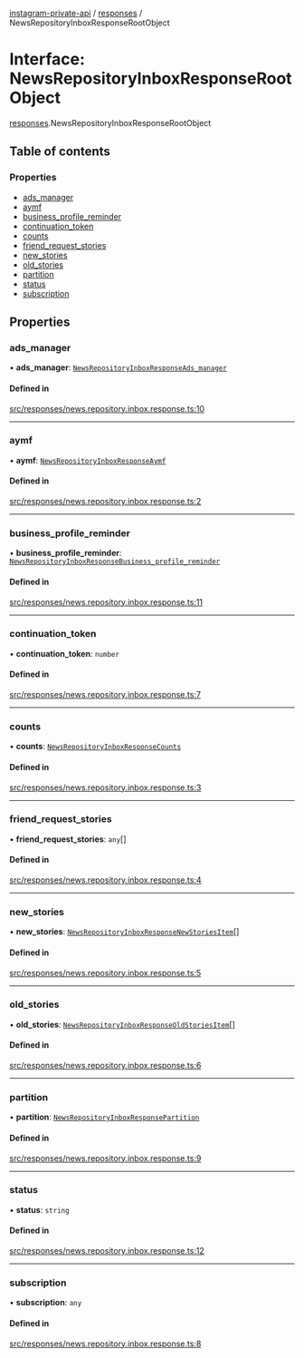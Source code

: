 [instagram-private-api](../../README.md) / [responses](../../modules/responses.md) / NewsRepositoryInboxResponseRootObject

# Interface: NewsRepositoryInboxResponseRootObject

[responses](../../modules/responses.md).NewsRepositoryInboxResponseRootObject

## Table of contents

### Properties

- [ads\_manager](NewsRepositoryInboxResponseRootObject.md#ads_manager)
- [aymf](NewsRepositoryInboxResponseRootObject.md#aymf)
- [business\_profile\_reminder](NewsRepositoryInboxResponseRootObject.md#business_profile_reminder)
- [continuation\_token](NewsRepositoryInboxResponseRootObject.md#continuation_token)
- [counts](NewsRepositoryInboxResponseRootObject.md#counts)
- [friend\_request\_stories](NewsRepositoryInboxResponseRootObject.md#friend_request_stories)
- [new\_stories](NewsRepositoryInboxResponseRootObject.md#new_stories)
- [old\_stories](NewsRepositoryInboxResponseRootObject.md#old_stories)
- [partition](NewsRepositoryInboxResponseRootObject.md#partition)
- [status](NewsRepositoryInboxResponseRootObject.md#status)
- [subscription](NewsRepositoryInboxResponseRootObject.md#subscription)

## Properties

### ads\_manager

• **ads\_manager**: [`NewsRepositoryInboxResponseAds_manager`](NewsRepositoryInboxResponseAds_manager.md)

#### Defined in

[src/responses/news.repository.inbox.response.ts:10](https://github.com/Nerixyz/instagram-private-api/blob/b3351b9/src/responses/news.repository.inbox.response.ts#L10)

___

### aymf

• **aymf**: [`NewsRepositoryInboxResponseAymf`](NewsRepositoryInboxResponseAymf.md)

#### Defined in

[src/responses/news.repository.inbox.response.ts:2](https://github.com/Nerixyz/instagram-private-api/blob/b3351b9/src/responses/news.repository.inbox.response.ts#L2)

___

### business\_profile\_reminder

• **business\_profile\_reminder**: [`NewsRepositoryInboxResponseBusiness_profile_reminder`](NewsRepositoryInboxResponseBusiness_profile_reminder.md)

#### Defined in

[src/responses/news.repository.inbox.response.ts:11](https://github.com/Nerixyz/instagram-private-api/blob/b3351b9/src/responses/news.repository.inbox.response.ts#L11)

___

### continuation\_token

• **continuation\_token**: `number`

#### Defined in

[src/responses/news.repository.inbox.response.ts:7](https://github.com/Nerixyz/instagram-private-api/blob/b3351b9/src/responses/news.repository.inbox.response.ts#L7)

___

### counts

• **counts**: [`NewsRepositoryInboxResponseCounts`](NewsRepositoryInboxResponseCounts.md)

#### Defined in

[src/responses/news.repository.inbox.response.ts:3](https://github.com/Nerixyz/instagram-private-api/blob/b3351b9/src/responses/news.repository.inbox.response.ts#L3)

___

### friend\_request\_stories

• **friend\_request\_stories**: `any`[]

#### Defined in

[src/responses/news.repository.inbox.response.ts:4](https://github.com/Nerixyz/instagram-private-api/blob/b3351b9/src/responses/news.repository.inbox.response.ts#L4)

___

### new\_stories

• **new\_stories**: [`NewsRepositoryInboxResponseNewStoriesItem`](NewsRepositoryInboxResponseNewStoriesItem.md)[]

#### Defined in

[src/responses/news.repository.inbox.response.ts:5](https://github.com/Nerixyz/instagram-private-api/blob/b3351b9/src/responses/news.repository.inbox.response.ts#L5)

___

### old\_stories

• **old\_stories**: [`NewsRepositoryInboxResponseOldStoriesItem`](NewsRepositoryInboxResponseOldStoriesItem.md)[]

#### Defined in

[src/responses/news.repository.inbox.response.ts:6](https://github.com/Nerixyz/instagram-private-api/blob/b3351b9/src/responses/news.repository.inbox.response.ts#L6)

___

### partition

• **partition**: [`NewsRepositoryInboxResponsePartition`](NewsRepositoryInboxResponsePartition.md)

#### Defined in

[src/responses/news.repository.inbox.response.ts:9](https://github.com/Nerixyz/instagram-private-api/blob/b3351b9/src/responses/news.repository.inbox.response.ts#L9)

___

### status

• **status**: `string`

#### Defined in

[src/responses/news.repository.inbox.response.ts:12](https://github.com/Nerixyz/instagram-private-api/blob/b3351b9/src/responses/news.repository.inbox.response.ts#L12)

___

### subscription

• **subscription**: `any`

#### Defined in

[src/responses/news.repository.inbox.response.ts:8](https://github.com/Nerixyz/instagram-private-api/blob/b3351b9/src/responses/news.repository.inbox.response.ts#L8)
